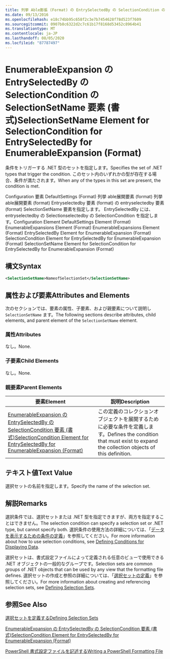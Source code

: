```yaml
---
title: 列挙 Able膨張 (Format) の EntrySelectedBy の SelectionCondition の SelectionSetName 要素Microsoft Docs
ms.date: 09/13/2016
ms.openlocfilehash: e18c74bb95c658f2c3e7b7454628f78d523f7609
ms.sourcegitcommit: 0907b8c6322d2c7c61b17f8168d53452c8964b41
ms.translationtype: MT
ms.contentlocale: ja-JP
ms.lasthandoff: 08/05/2020
ms.locfileid: "87787497"
---
```

# <a name="selectionsetname-element-for-selectioncondition-for-entryselectedby-for-enumerableexpansion-format"></a><span data-ttu-id="78f49-102">EnumerableExpansion の EntrySelectedBy の SelectionCondition の SelectionSetName 要素 (書式)</span><span class="sxs-lookup"><span data-stu-id="78f49-102">SelectionSetName Element for SelectionCondition for EntrySelectedBy for EnumerableExpansion (Format)</span></span>

<span data-ttu-id="78f49-103">条件をトリガーする .NET 型のセットを指定します。</span><span class="sxs-lookup"><span data-stu-id="78f49-103">Specifies the set of .NET types that trigger the condition.</span></span> <span data-ttu-id="78f49-104">このセット内のいずれかの型が存在する場合、条件が満たされます。</span><span class="sxs-lookup"><span data-stu-id="78f49-104">When any of the types in this set are present, the condition is met.</span></span>

<span data-ttu-id="78f49-105">Configuration 要素 DefaultSettings (Format) 列挙 able展開要素 (format) 列挙 able展開要素 (format) Entryselectedby 要素 (format) の entryselectedby 要素 (format) SelectionSetName 要素を指定します。 EntrySelectedBy には、entryselectedby の Selectionselectedby の SelectionCondition を指定します。</span><span class="sxs-lookup"><span data-stu-id="78f49-105">Configuration Element DefaultSettings Element (Format) EnumerableExpansions Element (Format) EnumerableExpansions Element (Format) EntrySelectedBy Element for EnumerableExpansion (Format) SelectionCondition Element for EntrySelectedBy for EnumerableExpansion (Format) SelectionSetName Element for SelectionCondition for EntrySelectedBy for EnumerableExpansion (Format)</span></span>

## <a name="syntax"></a><span data-ttu-id="78f49-106">構文</span><span class="sxs-lookup"><span data-stu-id="78f49-106">Syntax</span></span>

```xml
<SelectionSetName>NameofSelectionSet</SelectionSetName>
```

## <a name="attributes-and-elements"></a><span data-ttu-id="78f49-107">属性および要素</span><span class="sxs-lookup"><span data-stu-id="78f49-107">Attributes and Elements</span></span>

<span data-ttu-id="78f49-108">次のセクションでは、要素の属性、子要素、および親要素について説明し `SelectionSetName` ます。</span><span class="sxs-lookup"><span data-stu-id="78f49-108">The following sections describe attributes, child elements, and parent element of the `SelectionSetName` element.</span></span>

### <a name="attributes"></a><span data-ttu-id="78f49-109">属性</span><span class="sxs-lookup"><span data-stu-id="78f49-109">Attributes</span></span>

<span data-ttu-id="78f49-110">なし。</span><span class="sxs-lookup"><span data-stu-id="78f49-110">None.</span></span>

### <a name="child-elements"></a><span data-ttu-id="78f49-111">子要素</span><span class="sxs-lookup"><span data-stu-id="78f49-111">Child Elements</span></span>

<span data-ttu-id="78f49-112">なし。</span><span class="sxs-lookup"><span data-stu-id="78f49-112">None.</span></span>

### <a name="parent-elements"></a><span data-ttu-id="78f49-113">親要素</span><span class="sxs-lookup"><span data-stu-id="78f49-113">Parent Elements</span></span>

|<span data-ttu-id="78f49-114">要素</span><span class="sxs-lookup"><span data-stu-id="78f49-114">Element</span></span>|<span data-ttu-id="78f49-115">説明</span><span class="sxs-lookup"><span data-stu-id="78f49-115">Description</span></span>|
|-------------|-----------------|
|[<span data-ttu-id="78f49-116">EnumerableExpansion の EntrySelectedBy の SelectionCondition 要素 (書式)</span><span class="sxs-lookup"><span data-stu-id="78f49-116">SelectionCondition Element for EntrySelectedBy for EnumerableExpansion (Format)</span></span>](./selectioncondition-element-for-entryselectedby-for-enumerableexpansion-format.md)|<span data-ttu-id="78f49-117">この定義のコレクションオブジェクトを展開するために必要な条件を定義します。</span><span class="sxs-lookup"><span data-stu-id="78f49-117">Defines the condition that must exist to expand the collection objects of this definition.</span></span>|

## <a name="text-value"></a><span data-ttu-id="78f49-118">テキスト値</span><span class="sxs-lookup"><span data-stu-id="78f49-118">Text Value</span></span>

<span data-ttu-id="78f49-119">選択セットの名前を指定します。</span><span class="sxs-lookup"><span data-stu-id="78f49-119">Specify the name of the selection set.</span></span>

## <a name="remarks"></a><span data-ttu-id="78f49-120">解説</span><span class="sxs-lookup"><span data-stu-id="78f49-120">Remarks</span></span>

<span data-ttu-id="78f49-121">選択条件では、選択セットまたは .NET 型を指定できますが、両方を指定することはできません。</span><span class="sxs-lookup"><span data-stu-id="78f49-121">The selection condition can specify a selection set or .NET type, but cannot specify both.</span></span> <span data-ttu-id="78f49-122">選択条件の使用方法の詳細については、「[データを表示するための条件の定義](./defining-conditions-for-displaying-data.md)」を参照してください。</span><span class="sxs-lookup"><span data-stu-id="78f49-122">For more information about how to use selection conditions, see [Defining Conditions for Displaying Data](./defining-conditions-for-displaying-data.md).</span></span>

<span data-ttu-id="78f49-123">選択セットは、書式設定ファイルによって定義される任意のビューで使用できる .NET オブジェクトの一般的なグループです。</span><span class="sxs-lookup"><span data-stu-id="78f49-123">Selection sets are common groups of .NET objects that can be used by any view that the formatting file defines.</span></span> <span data-ttu-id="78f49-124">選択セットの作成と参照の詳細については、「[選択セットの定義](./defining-selection-sets.md)」を参照してください。</span><span class="sxs-lookup"><span data-stu-id="78f49-124">For more information about creating and referencing selection sets, see [Defining Selection Sets](./defining-selection-sets.md).</span></span>

## <a name="see-also"></a><span data-ttu-id="78f49-125">参照</span><span class="sxs-lookup"><span data-stu-id="78f49-125">See Also</span></span>

[<span data-ttu-id="78f49-126">選択セットを定義する</span><span class="sxs-lookup"><span data-stu-id="78f49-126">Defining Selection Sets</span></span>](./defining-selection-sets.md)

[<span data-ttu-id="78f49-127">EnumerableExpansion の EntrySelectedBy の SelectionCondition 要素 (書式)</span><span class="sxs-lookup"><span data-stu-id="78f49-127">SelectionCondition Element for EntrySelectedBy for EnumerableExpansion (Format)</span></span>](./selectioncondition-element-for-entryselectedby-for-enumerableexpansion-format.md)

[<span data-ttu-id="78f49-128">PowerShell 書式設定ファイルを記述する</span><span class="sxs-lookup"><span data-stu-id="78f49-128">Writing a PowerShell Formatting File</span></span>](./writing-a-powershell-formatting-file.md)
